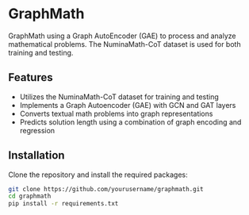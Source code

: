 # GraphMath

GraphMath using a  Graph AutoEncoder (GAE) to process and analyze mathematical problems. The NuminaMath-CoT dataset is used for both training and testing.
## Features

- Utilizes the NuminaMath-CoT dataset for training and testing
- Implements a Graph Autoencoder (GAE) with GCN and GAT layers
- Converts textual math problems into graph representations
- Predicts solution length using a combination of graph encoding and regression

## Installation

Clone the repository and install the required packages:

```bash
git clone https://github.com/yourusername/graphmath.git
cd graphmath
pip install -r requirements.txt
